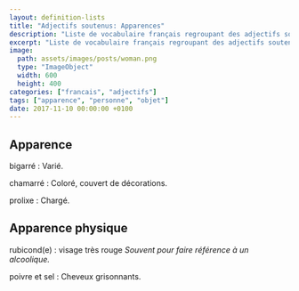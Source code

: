 ```yaml
---
layout: definition-lists
title: "Adjectifs soutenus: Apparences"
description: "Liste de vocabulaire français regroupant des adjectifs soutenus relativement courant."
excerpt: "Liste de vocabulaire français regroupant des adjectifs soutenus relativement courant."
image:
  path: assets/images/posts/woman.png
  type: "ImageObject"
  width: 600
  height: 400
categories: ["francais", "adjectifs"]
tags: ["apparence", "personne", "objet"]
date: 2017-11-10 00:00:00 +0100
---
```


## Apparence

bigarré
: Varié.

chamarré
: Coloré, couvert de décorations.

prolixe
: Chargé.


## Apparence physique

rubicond(e)
: visage très rouge
*Souvent pour faire référence à un alcoolique.*

poivre et sel
: Cheveux grisonnants.

